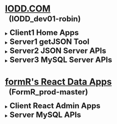 
<html>
 <body>
  <style><!--
    details > ul > li            { margin-top:-10px !important; margin-bottom:20px !important; }
    details > ul > li > p        { color: #810d0d; padding-left: 20px; margin-top:-17px !important; text-indent: -20px; line-height: 22px !important; }
    details > ul > li:last-child { display: none; }                    					            /* .(21218.02.1 RAM Don't display MT last child) */
    code                         { color: black; font-size: 12px; margin: 0px 0px 0px 16px !important; padding-bottom: 0px; }   /* .(21218.02.3 RAM) */
  --></style>

  <div style="margin-left:25px;">

#
# <u>IODD.COM</u>
  <h2 style="font-size:24px; margin: -18px 0px 15px 12px;">(IODD_dev01-robin)</h2>

  <details><summary><b style="font-size:24px;">Client1 Home Apps</b></summary>

  - ### [1c1. IODD Home App](home/index.html)
    Brilliant work by Rick 

  -

</details>
  <details><summary><b style="font-size:24px;">Server1 getJSON Tool</b></summary>

  - ### [1s1. JSON Data API](server1/1s1_iodd-json-js/db.json.js)
    A Node script to extract data from MySQL DB.  See .env for parameters.

              1. Install Server1 node_modules    
                `$ cd server1     `  
                `$ npm install     `  

              2. Configure MySQL extraction parameters    
                `$ cd 1s1*   `  
                `$ nano .env   `  
                 - DBNAME, DBHOST, DBUSER, DBPASS = database connection parameters  
                 - DBSQL1-n=SELECT * FROM ... statements will be joined together into one db.json file  
                 - RENAME_EM=false will add a timestamp to the saved db.json and db.json.js  
                 - RENAME_EM=true will save the current file with a timestamp  

              3. Run the extraction program   
                `$ npm run getJSON   `  

              4. Copy the extracted db.json files to their data locaton  
                 - Remove the timestamp _vYMMDD.HHMM if necessary  
                 - Copy the file, db.json.js, into ./client1/home/assets/json for use by the Client1 App  
              

  -

</details>
  <details><summary><b style="font-size:24px;">Server2 JSON Server APIs</b></summary>

  - ### [2s1. JSON Server API](server2/2s1_iodd-json-api/testAPIs.html)
    A simple API that returns data using json-server with a db.json file.

              1. Install Server2 node_modules    
                `$ cd server2     `  
                `$ npm install     `  

              2. Extract db.json from MySQL   
                 - Use the Server1 getJSON Tool described above if necessary  
                 - Copy the file, db.json, into ./server2/api/models for use by the JSON Server API  

              3. Run and test the JSON Server APIs  
                `$ cd server2   `  
                `$ cd 1s2*   `  
                `$ npm start   `  
                 - Open the file, testAPIs.html, in Live Server  
              

  -

</details>
  <details><summary><b style="font-size:24px;">Server3 MySQL Server APIs</b></summary>

  - ### [3s1. MySQL Data API](server2/2s1-json-server-api/testAPIs.html)
    Returns data requested viawith an API call.

  -

</details>

# <u>formR's React Data Apps</u>
  <h2 style="font-size:24px; margin: -18px 0px 15px 12px;">(FormR_prod-master)</h2>

  <details><summary><b style="font-size:24px;">Client React Admin Apps</b></summary>

  - ### [1c. World](client/1c-world/public/index.html)
    A React client app to view data in the World database.

  - ### [3c. RAuth](client/3c-rauth/public/index.html)
    A React client app to authenticate users in the RAuth table.

  - ### [4c. Admin](client/4c-admin/public/index.html)
    A React client app to view, add, edit or delete users in the RAuth table

  - ### [5c. formR](client/5c-formr/public/index.html)
    A React client app to view, add, edit or delete data in the World database

  -

</details>
  <details><summary><b style="font-size:24px;">Server MySQL APIs</b></summary>

  - ### [1s. World](server/1s-world/index.html)
    A React server api to view data in the World database.

  - ### [3s. RAuth](server/3s-rauth/index.html)
    A React server api to authenticate users in the RAuth table.

  - ### [4s. Admin](server/4s-admin/index.html)
    A React server api to view, add, edit or delete users in the RAuth table

  - ### [5s. formR](server/5s-formr/index.html)
    A React server api to view, add, edit or delete data in the World database

  -

</details>

  </div>
 </body>
</html>
